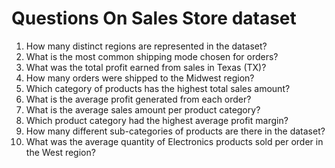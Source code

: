 # Questions On Sales Store dataset

1. How many distinct regions are represented in the dataset?
2. What is the most common shipping mode chosen for orders?
3. What was the total profit earned from sales in Texas (TX)?
4. How many orders were shipped to the Midwest region?
5. Which category of products has the highest total sales amount?
6. What is the average profit generated from each order?
7. What is the average sales amount per product category?
8. Which product category had the highest average profit margin?
9. How many different sub-categories of products are there in the dataset?
10. What was the average quantity of Electronics products sold per order in the West region?
